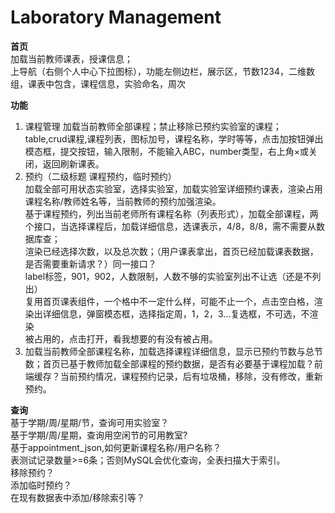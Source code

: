 # Laboratory Management
[//]: # (设计界面反推功能<br>)
**首页** <br>
加载当前教师课表，授课信息；<br>
上导航（右侧个人中心下拉图标），功能左侧边栏，展示区，节数1234，二维数组，课表中包含，课程信息，实验命名，周次<br>


**功能** <br>
1. 课程管理
加载当前教师全部课程；禁止移除已预约实验室的课程；<br>
table,crud课程,课程列表，图标加号，课程名称，学时等等，点击加按钮弹出模态框，提交按钮，输入限制，不能输入ABC，number类型，右上角×或关闭，返回刷新课表。
2. 预约（二级标题 课程预约，临时预约）<br>
加载全部可用状态实验室，选择实验室，加载实验室详细预约课表，渲染占用课程名称/教师姓名等，当前教师的预约加强渲染。<br>
基于课程预约，列出当前老师所有课程名称（列表形式），加载全部课程，两个接口，当选择课程后，加载详细信息，选课表示，4/8，8/8，需不需要从数据库查；<br>
渲染已经选择次数，以及总次数；（用户课表拿出，首页已经加载课表数据，是否需要重新请求？）同一接口？<br>
label标签，901，902，人数限制，人数不够的实验室列出不让选（还是不列出）<br>
复用首页课表组件，一个格中不一定什么样，可能不止一个，点击空白格，渲染出详细信息，弹窗模态框，选择指定周，1，2，3...复选框，不可选，不渲染<br>
被占用的，点击打开，看我想要的有没有被占用。<br>
3. 加载当前教师全部课程名称，加载选择课程详细信息，显示已预约节数与总节数；首页已基于教师加载全部课程的预约数据，是否有必要基于课程加载？前端缓存？当前预约情况，课程预约记录，后有垃圾桶，移除，没有修改，重新预约。

**查询**<br>
基于学期/周/星期/节，查询可用实验室？<br>
基于学期/周/星期，查询用空闲节的可用教室?<br>
基于appointment_json,如何更新课程名称/用户名称？<br>
表测试记录数量>=6条；否则MySQL会优化查询，全表扫描大于索引。<br>
移除预约？<br>
添加临时预约？<br>
在现有数据表中添加/移除索引等？<br>
